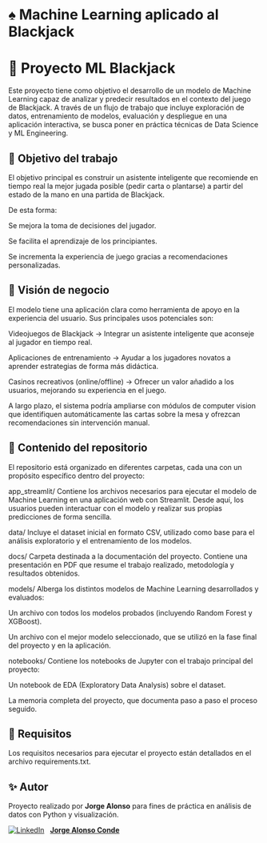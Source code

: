 # ♠️ Machine Learning aplicado al Blackjack

# 🎲 Proyecto ML Blackjack

Este proyecto tiene como objetivo el desarrollo de un modelo de Machine Learning capaz de analizar y predecir resultados en el contexto del juego de Blackjack. A través de un flujo de trabajo que incluye exploración de datos, entrenamiento de modelos, evaluación y despliegue en una aplicación interactiva, se busca poner en práctica técnicas de Data Science y ML Engineering.

## 🎯 Objetivo del trabajo

El objetivo principal es construir un asistente inteligente que recomiende en tiempo real la mejor jugada posible (pedir carta o plantarse) a partir del estado de la mano en una partida de Blackjack.

De esta forma:

Se mejora la toma de decisiones del jugador.

Se facilita el aprendizaje de los principiantes.

Se incrementa la experiencia de juego gracias a recomendaciones personalizadas.

## 💼 Visión de negocio

El modelo tiene una aplicación clara como herramienta de apoyo en la experiencia del usuario. Sus principales usos potenciales son:

Videojuegos de Blackjack → Integrar un asistente inteligente que aconseje al jugador en tiempo real.

Aplicaciones de entrenamiento → Ayudar a los jugadores novatos a aprender estrategias de forma más didáctica.

Casinos recreativos (online/offline) → Ofrecer un valor añadido a los usuarios, mejorando su experiencia en el juego.

A largo plazo, el sistema podría ampliarse con módulos de computer vision que identifiquen automáticamente las cartas sobre la mesa y ofrezcan recomendaciones sin intervención manual.

## 🚀 Contenido del repositorio

El repositorio está organizado en diferentes carpetas, cada una con un propósito específico dentro del proyecto:

app_streamlit/
Contiene los archivos necesarios para ejecutar el modelo de Machine Learning en una aplicación web con Streamlit.
Desde aquí, los usuarios pueden interactuar con el modelo y realizar sus propias predicciones de forma sencilla.

data/
Incluye el dataset inicial en formato CSV, utilizado como base para el análisis exploratorio y el entrenamiento de los modelos.

docs/
Carpeta destinada a la documentación del proyecto.
Contiene una presentación en PDF que resume el trabajo realizado, metodología y resultados obtenidos.

models/
Alberga los distintos modelos de Machine Learning desarrollados y evaluados:

Un archivo con todos los modelos probados (incluyendo Random Forest y XGBoost).

Un archivo con el mejor modelo seleccionado, que se utilizó en la fase final del proyecto y en la aplicación.

notebooks/
Contiene los notebooks de Jupyter con el trabajo principal del proyecto:

Un notebook de EDA (Exploratory Data Analysis) sobre el dataset.

La memoria completa del proyecto, que documenta paso a paso el proceso seguido.

## 📌 Requisitos

Los requisitos necesarios para ejecutar el proyecto están detallados en el archivo requirements.txt.

## ✨ Autor

Proyecto realizado por **Jorge Alonso** para fines de práctica en análisis de datos con Python y visualización.

[![LinkedIn](https://img.shields.io/badge/-LinkedIn-0077B5?logo=linkedin&logoColor=white&style=flat-square)](https://www.linkedin.com/in/jorge-alonso-conde) &nbsp; [**Jorge Alonso Conde**](https://www.linkedin.com/in/jorge-alonso-conde)
